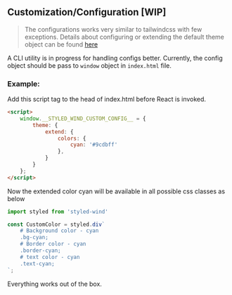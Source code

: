 ## Customization/Configuration [WIP]

> The configurations works very similar to tailwindcss with few exceptions. Details about configuring or extending the default theme object can be found [here](https://tailwindcss.com/docs/configuration)

A CLI utility is in progress for handling configs better. Currently, the config object should be pass to `window` object in `index.html` file.

### Example: 

Add this script tag to the head of index.html before React is invoked.

```html
<script>
    window.__STYLED_WIND_CUSTOM_CONFIG__ = {
        theme: {
            extend: {
                colors: {
                    cyan: '#9cdbff'
                },
            }
        }
    };
</script>
```

Now the extended color cyan will be available in all possible css classes as below

```js
import styled from 'styled-wind'

const CustomColor = styled.div`
    # Background color - cyan
    .bg-cyan;
    # Border color - cyan
    .border-cyan;
    # text color - cyan
    .text-cyan;
`;
```

Everything works out of the box.